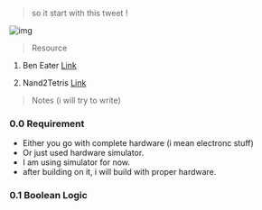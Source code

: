 > so it start with this tweet ! 

![img](https://github.com/saurabhaloneai/computer-from-scratch/blob/main/images/Screenshot%202024-07-10%20at%2010.25.39%E2%80%AFAM.png)

> Resource 

1. Ben Eater [Link](https://eater.net/8bit)

2. Nand2Tetris [Link](https://www.nand2tetris.org)

> Notes (i will try to write)

### 0.0 Requirement 

- Either you go with complete hardware (i mean electronc stuff)
- Or just used hardware simulator.
- I am using simulator for now.
- after building on it, i will build with proper hardware.

### 0.1 Boolean Logic 